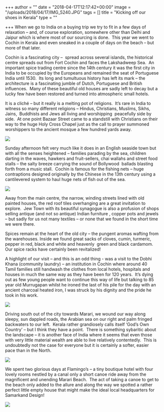 +++
author = ""
date = "2018-04-17T12:17:42+00:00"
image = "/uploads/2018/04/17/IMG_5240.JPG"
tags = []
title = "Kicking off our shoes in Kerala"
type = ""

+++
When we go to India on a buying trip we try to fit in a few days of relaxation – and, of course exploration, somewhere other than Delhi and Jaipur which is where most of our sourcing is done.  This year we went to Cochin in Kerala and even sneaked in a couple of days on the beach – but more of that later.

Cochin is a fascinating city –  spread across several islands, the historical centre spreads out from Fort Cochin and faces the Lakshadweep Sea.  An important spice trading centre since the 14th century it was the first city in India to be occupied by the Europeans and remained the seat of Portuguese India until 1530.  Its long and tumultuous history has left its mark – the architecture is a fascinating jumble of Dutch, Portuguese and British influences.  Many of these beautiful old houses are sadly left to decay but a lucky few have been restored and turned into atmospheric small hotels.

It is a cliché – but it really is a melting pot of religions.  It’s rare in India to witness so many different religions – Hindus, Christians, Muslims, Sikhs, Jains,  Buddhists and Jews all living and worshipping  peacefully side by side.  At one point Bazaar Street came to a standstill with Christians on their way to the huge Holy Cross Chapel just as the call to prayer summoned worshippers to the ancient mosque a few hundred yards away.

![](/uploads/2018/04/17/IMG_5261.JPG)

Sunday afternoon felt very much like it does in an English seaside town but with all the senses heightened – families parading by the sea, children darting in the waves, hawkers and fruit-sellers, chai wallahs and street food stalls – the salty breeze carrying the sound of Bollywood  ballads blasting forth from a music stall.  Cochin is famous for the fishing nets – huge contraptions designed originally by the Chinese in the 13th century using a cantilevered system to haul huge nets of fish out of the sea.

![](/uploads/2018/04/17/IMG_5247.JPG)

Away from the main centre, the narrow, winding streets lined with old painted houses, the red roof tiles overhanging are a great invitation to explore.  Jew Town with its beautiful synagogue is also a profusion of shops selling antique (and not so antique) Indian furniture , copper pots and jewels – but sadly for us not many textiles – or none that we found in the short time we were there.

Spices remain at the heart of the old city – the pungent aromas wafting from the warehouses. Inside we found great sacks of cloves, cumin, turmeric, pepper in red, black and white and heavenly  green and black cardamom. Our spice racks have certainly been revitalized!

A highlight of our visit – and this is an odd thing - was a visit to the Dobhi Khana (community laundry) – an institution in Cochin where around 40 Tamil families still handwash the clothes from local hotels, hospitals and houses in much the same way as they have been for 120 years.  It’s dying out as few young people want to continue this way of life but talking to 85 year old Murrugapan whilst he ironed the last of his pile for the day with an ancient charcoal heated iron, I was struck by his dignity and the pride he took in his work.

![](/uploads/2018/04/17/IMG_5255-1.JPG)

Driving south out of the city towards Marari, we wound our way along sleepy, sun dappled roads, the Arabian sea on our right and palm fringed backwaters to our left.  Kerala rather grandiosely calls itself ‘God’s Own Country’ – but I think they have a point.  There is something sybaritic about the landscape – it is another face of India where it seems that even those with very little material wealth are able to live relatively contentedly.  This is undoubtedly not the case for everyone but it is certainly a softer, easier pace than in the North.

![](/uploads/2018/04/17/IMG_5287.JPG)

We spent two glorious days at Flamingo’s – a tiny boutique hotel with four lovely rooms nestled by a canal only a short canoe ride away from the magnificent and unending Marari Beach.  The act of taking a canoe to get to the beach only added to the allure and along the way we spotted a rather perfect little empty house that might make the ideal local headquarters for Samarkand Design!

![](/uploads/2018/04/17/house.jpg)